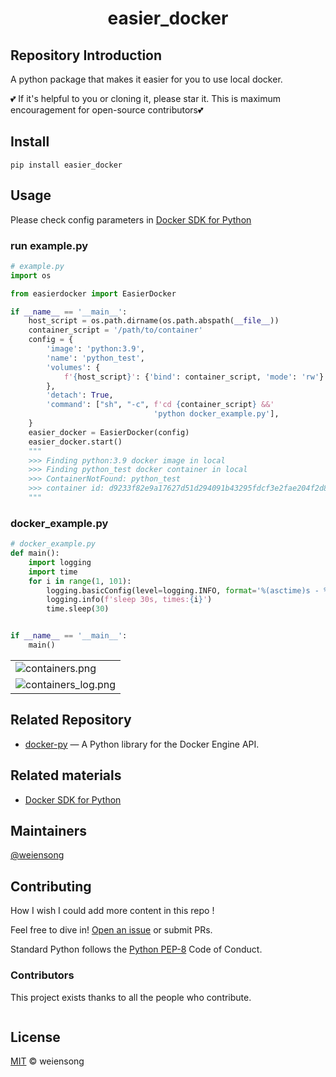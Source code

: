 <h1 align="center">easier_docker</h1>
<!---
<p align="center">
  <a href="https://www.python.org/" ><img src="https://img.shields.io/badge/python_-%3E%3D3.8-blue" alt=""></a> 
  <a href="https://www.gnu.org/licenses/gpl-3.0.html" ><img src="https://img.shields.io/badge/license_-GPL3.0-blue" alt=""></a> 
  <a href="https://www.python.org/" ><img src="https://img.shields.io/badge/-python-grey?style=plastic&logo=python" alt=""/></a> 
  <a href="https://www.selenium.dev/"><img src="https://img.shields.io/badge/-selenium-grey?style=plastic&logo=selenium" alt=""/></a> 
  <a href="https://git-scm.com/"><img src="https://img.shields.io/badge/git-grey?style=plastic&logo=git" alt=""/></a> 
  <a href="https://www.jetbrains.com/pycharm/"><img src="https://img.shields.io/badge/-pycharm-grey?style=plastic&logo=pycharm" alt=""/></a> 
  <a href="https://www.mysql.com/"><img src="https://img.shields.io/badge/-mysql-grey?style=plastic&logo=mysql" alt=""/></a>  
</p>
<p align="center">
    <img src=.img/carp.png height="200" width="200" alt="">
</p>
--->

## Repository Introduction

A python package that makes it easier for you to use local docker.

💕 If it's helpful to you or cloning it, please star it. This is maximum encouragement for open-source contributors💕

## Install

```shell
pip install easier_docker
```

## Usage

Please check config parameters in [Docker SDK for Python](https://docker-py.readthedocs.io/en/stable/containers.html)

### run example.py

```python
# example.py
import os

from easierdocker import EasierDocker

if __name__ == '__main__':
    host_script = os.path.dirname(os.path.abspath(__file__))
    container_script = '/path/to/container'
    config = {
        'image': 'python:3.9',
        'name': 'python_test',
        'volumes': {
            f'{host_script}': {'bind': container_script, 'mode': 'rw'}
        },
        'detach': True,
        'command': ["sh", "-c", f'cd {container_script} &&'
                                'python docker_example.py'],
    }
    easier_docker = EasierDocker(config)
    easier_docker.start()
    """
    >>> Finding python:3.9 docker image in local
    >>> Finding python_test docker container in local
    >>> ContainerNotFound: python_test
    >>> container id: d9233f82e9a17627d51d294091b43295fdcf3e2fae204f2d8e2bb7080b88c0b0 is running
    """
```
### docker_example.py
```python
# docker_example.py
def main():
    import logging
    import time
    for i in range(1, 101):
        logging.basicConfig(level=logging.INFO, format='%(asctime)s - %(levelname)s - %(message)s')
        logging.info(f'sleep 30s, times:{i}')
        time.sleep(30)


if __name__ == '__main__':
    main()

```

|                                                 |
|-------------------------------------------------|
| ![containers.png](image/containers.png)         |
| ![containers_log.png](image/containers_log.png) |

## Related Repository

- [docker-py](https://github.com/docker/docker-py) — A Python library for the Docker Engine API.

## Related materials

- [Docker SDK for Python](https://docker-py.readthedocs.io/en/stable/)


## Maintainers

[@weiensong](https://github.com/weiensong)



## Contributing

How I wish I could add more content in this repo !

Feel free to dive in! [Open an issue](https://github.com/weiensong/easier_docker/issues) or submit PRs.

Standard Python follows the [Python PEP-8](https://peps.python.org/pep-0008/) Code of Conduct.



### Contributors

This project exists thanks to all the people who contribute.  
  
<a href="https://github.com/weiensong/carp/graphs/contributors">
  <img src="https://contrib.rocks/image?repo=weiensong/easier_docker"  alt=""/>
</a>



## License

[MIT](https://github.com/weiensong/weiensong/blob/main/.universal/LICENSE) © weiensong

